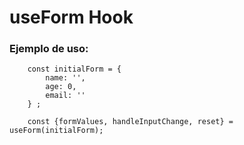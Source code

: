# useForm Hook

### Ejemplo de uso:

```
    const initialForm = {
        name: '',
        age: 0,
        email: ''
    } ;

    const {formValues, handleInputChange, reset} = useForm(initialForm);
```
